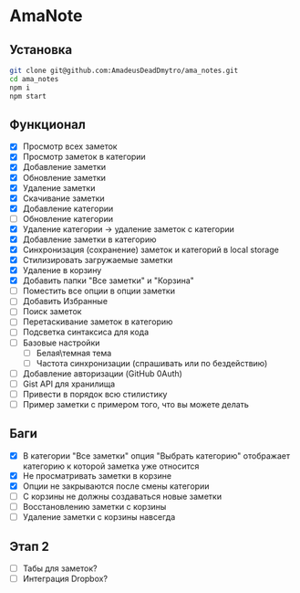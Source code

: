 # AmaNote

## Установка

```bash
git clone git@github.com:AmadeusDeadDmytro/ama_notes.git
cd ama_notes
npm i
npm start
```

## Функционал

-   [x] Просмотр всех заметок
-   [x] Просмотр заметок в категории
-   [x] Добавление заметки
-   [x] Обновление заметки
-   [x] Удаление заметки
-   [x] Скачивание заметки
-   [x] Добавление категории
-   [ ] Обновление категории
-   [x] Удаление категории -> удаление заметок с категории
-   [x] Добавление заметки в категорию
-   [x] Синхронизация (сохранение) заметок и категорий в local storage
-   [x] Стилизировать загружаемые заметки
-   [x] Удаление в корзину
-   [x] Добавить папки "Все заметки" и "Корзина"
-   [ ] Поместить все опции в опции заметки
-   [ ] Добавить Избранные
-   [ ] Поиск заметок
-   [ ] Перетаскивание заметок в категорию
-   [ ] Подсветка синтаксиса для кода
-   [ ] Базовые настройки
    -   [ ] Белая\темная тема
    -   [ ] Частота синхронизации (спрашивать или по бездействию)
-   [ ] Добавление авторизации (GitHub 0Auth)
-   [ ] Gist API для хранилища
-   [ ] Привести в порядок всю стилистику
-   [ ] Пример заметки с примером того, что вы можете делать

## Баги

-   [x] В категории "Все заметки" опция "Выбрать категорию" отображает категорию к которой заметка уже относится
-   [x] Не просматривать заметки в корзине
-   [x] Опции не закрываются после смены категории
-   [ ] С корзины не должны создаваться новые заметки
-   [ ] Восстановлению заметки с корзины
-   [ ] Удаление заметки с корзины навсегда
## Этап 2

-   [ ] Табы для заметок?
-   [ ] Интеграция Dropbox?
